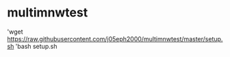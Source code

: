 # multimnwtest
'wget https://raw.githubusercontent.com/j05eph2000/multimnwtest/master/setup.sh
'bash setup.sh
